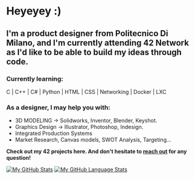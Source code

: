 
<h1>Heyeyey :)</h1>

<h2>I'm a product designer from Politecnico Di Milano, and I'm currently attending 42 Network as I'd like to be able to build my ideas through code.</h2>

<h3><strong>Currently learning:</strong></h3><break>
<p>C | C++ | C# | Python | HTML | CSS | Networking | Docker | LXC</p>

<h3><strong>As a designer, I may help you with:</strong></h3><break>
<ul>
  <li>3D MODELING -> Solidworks, Inventor, Blender, Keyshot.</li>
  <li>Graphics Design -> Illustrator, Photoshop, Indesign.</li>
  <li>Integrated Production Systems</li>
  <li>Market Research, Canvas models, SWOT Analysis, Targeting... </li>
</ul>

<p><strong>Check out my 42 projects here. And don't hesitate to <a href="mailto:msebastiani93@gmail.com?subject=FromGithub">reach out</a> for any question!</strong><p>

[![My GitHub Stats](https://github-readme-stats.vercel.app/api/?username=Marco177171&count_private=true&theme=tokyonight&showicons=true)]()
[![My GitHub Language Stats](https://github-readme-stats.vercel.app/api/top-langs/?username=Marco177171&langs_count=5&theme=tokyonight)]()
